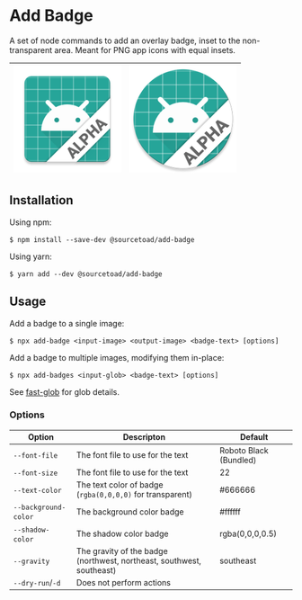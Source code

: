 # Add Badge

A set of node commands to add an overlay badge, inset to the non-transparent area. Meant for PNG app icons with equal
insets.

| ![](https://github.com/sourcetoad/add-badge/raw/master/samples/output/ic_launcher-xxxhdpi.png) | ![](https://github.com/sourcetoad/add-badge/raw/master/samples/output/ic_launcher_round-xxxhdpi.png) |
|------------------------------------------------------------------------------------------------|------------------------------------------------------------------------------------------------------|

## Installation

Using npm:

```shell
$ npm install --save-dev @sourcetoad/add-badge
```

Using yarn:

```shell
$ yarn add --dev @sourcetoad/add-badge
```

## Usage

Add a badge to a single image:

```shell
$ npx add-badge <input-image> <output-image> <badge-text> [options]
```

Add a badge to multiple images, modifying them in-place:

```shell
$ npx add-badges <input-glob> <badge-text> [options]
```

See [fast-glob](https://github.com/mrmlnc/fast-glob) for glob details.

### Options

| Option               | Descripton                                                            | Default                |
|----------------------|-----------------------------------------------------------------------|------------------------|
| `--font-file`        | The font file to use for the text                                     | Roboto Black (Bundled) |
| `--font-size`        | The font file to use for the text                                     | 22                     |
| `--text-color`       | The text color of badge (`rgba(0,0,0,0)` for transparent)             | #666666                |
| `--background-color` | The background color badge                                            | #ffffff                |
| `--shadow-color`     | The shadow color badge                                                | rgba(0,0,0,0.5)        |
| `--gravity`          | The gravity of the badge (northwest, northeast, southwest, southeast) | southeast              |
| `--dry-run`/`-d`     | Does not perform actions                                              |                        |

